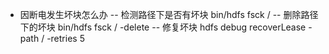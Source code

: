 - 因断电发生坏块怎么办
-- 检测路径下是否有坏块
bin/hdfs fsck /
-- 删除路径下的坏块
bin/hdfs fsck / -delete
-- 修复坏块
hdfs debug recoverLease -path /  -retries 5